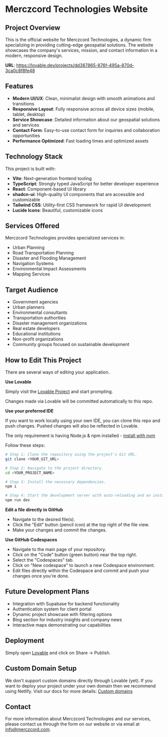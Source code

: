 
# Merczcord Technologies Website

## Project Overview

This is the official website for Merczcord Technologies, a dynamic firm specializing in providing cutting-edge geospatial solutions. The website showcases the company's services, mission, and contact information in a modern, responsive design.

**URL**: https://lovable.dev/projects/dd387865-876f-495a-870d-3ca0c8f8fe48

## Features

- **Modern UI/UX**: Clean, minimalist design with smooth animations and transitions
- **Responsive Layout**: Fully responsive across all device sizes (mobile, tablet, desktop)
- **Service Showcase**: Detailed information about our geospatial solutions and services
- **Contact Form**: Easy-to-use contact form for inquiries and collaboration opportunities
- **Performance Optimized**: Fast loading times and optimized assets

## Technology Stack

This project is built with:

- **Vite**: Next-generation frontend tooling
- **TypeScript**: Strongly typed JavaScript for better developer experience
- **React**: Component-based UI library
- **shadcn-ui**: High-quality UI components that are accessible and customizable
- **Tailwind CSS**: Utility-first CSS framework for rapid UI development
- **Lucide Icons**: Beautiful, customizable icons

## Services Offered

Merczcord Technologies provides specialized services in:

- Urban Planning
- Road Transportation Planning
- Disaster and Flooding Management
- Navigation Systems
- Environmental Impact Assessments
- Mapping Services

## Target Audience

- Government agencies
- Urban planners
- Environmental consultants
- Transportation authorities
- Disaster management organizations
- Real estate developers
- Educational institutions
- Non-profit organizations
- Community groups focused on sustainable development

## How to Edit This Project

There are several ways of editing your application.

**Use Lovable**

Simply visit the [Lovable Project](https://lovable.dev/projects/dd387865-876f-495a-870d-3ca0c8f8fe48) and start prompting.

Changes made via Lovable will be committed automatically to this repo.

**Use your preferred IDE**

If you want to work locally using your own IDE, you can clone this repo and push changes. Pushed changes will also be reflected in Lovable.

The only requirement is having Node.js & npm installed - [install with nvm](https://github.com/nvm-sh/nvm#installing-and-updating)

Follow these steps:

```sh
# Step 1: Clone the repository using the project's Git URL.
git clone <YOUR_GIT_URL>

# Step 2: Navigate to the project directory.
cd <YOUR_PROJECT_NAME>

# Step 3: Install the necessary dependencies.
npm i

# Step 4: Start the development server with auto-reloading and an instant preview.
npm run dev
```

**Edit a file directly in GitHub**

- Navigate to the desired file(s).
- Click the "Edit" button (pencil icon) at the top right of the file view.
- Make your changes and commit the changes.

**Use GitHub Codespaces**

- Navigate to the main page of your repository.
- Click on the "Code" button (green button) near the top right.
- Select the "Codespaces" tab.
- Click on "New codespace" to launch a new Codespace environment.
- Edit files directly within the Codespace and commit and push your changes once you're done.

## Future Development Plans

- Integration with Supabase for backend functionality
- Authentication system for client portal
- Dynamic project showcase with filtering options
- Blog section for industry insights and company news
- Interactive maps demonstrating our capabilities

## Deployment

Simply open [Lovable](https://lovable.dev/projects/dd387865-876f-495a-870d-3ca0c8f8fe48) and click on Share -> Publish.

## Custom Domain Setup

We don't support custom domains directly through Lovable (yet). If you want to deploy your project under your own domain then we recommend using Netlify. Visit our docs for more details: [Custom domains](https://docs.lovable.dev/tips-tricks/custom-domain/)

## Contact

For more information about Merczcord Technologies and our services, please contact us through the form on our website or via email at info@merczcord.com.
